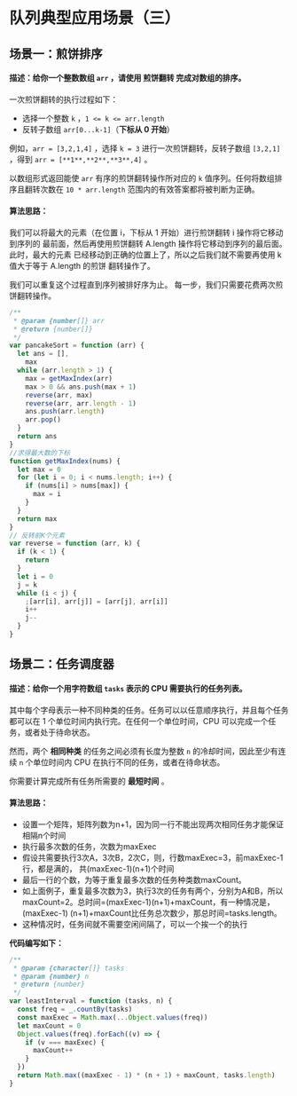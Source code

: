 # 队列典型应用场景（三）

## 场景一：煎饼排序

#### 描述：给你一个整数数组 `arr` ，请使用 **煎饼翻转** 完成对数组的排序。

一次煎饼翻转的执行过程如下：

- 选择一个整数 `k` ，`1 <= k <= arr.length`
- 反转子数组 `arr[0...k-1]`（**下标从 0 开始**）

例如，`arr = [3,2,1,4]` ，选择 `k = 3` 进行一次煎饼翻转，反转子数组 `[3,2,1]` ，得到 `arr = [**1**,**2**,**3**,4]` 。

以数组形式返回能使 `arr` 有序的煎饼翻转操作所对应的 `k` 值序列。任何将数组排序且翻转次数在 `10 * arr.length` 范围内的有效答案都将被判断为正确。

#### 算法思路：

我们可以将最大的元素（在位置 i，下标从 1 开始）进行煎饼翻转 i 操作将它移动到序列的 最前面，然后再使用煎饼翻转 A.length 操作将它移动到序列的最后面。此时，最大的元素 已经移动到正确的位置上了，所以之后我们就不需要再使用 k 值大于等于 A.length 的煎饼 翻转操作了。

 我们可以重复这个过程直到序列被排好序为止。 每一步，我们只需要花费两次煎饼翻转操作。    

```javascript
/**
 * @param {number[]} arr
 * @return {number[]}
 */
var pancakeSort = function (arr) {
  let ans = [],
    max
  while (arr.length > 1) {
    max = getMaxIndex(arr)
    max > 0 && ans.push(max + 1)
    reverse(arr, max)
    reverse(arr, arr.length - 1)
    ans.push(arr.length)
    arr.pop()
  }
  return ans
}
//求得最大数的下标
function getMaxIndex(nums) {
  let max = 0
  for (let i = 0; i < nums.length; i++) {
    if (nums[i] > nums[max]) {
      max = i
    }
  }
  return max
}
// 反转前K个元素
var reverse = function (arr, k) {
  if (k < 1) {
    return
  }
  let i = 0
  j = k
  while (i < j) {
    ;[arr[i], arr[j]] = [arr[j], arr[i]]
    i++
    j--
  }
}
```

## 场景二：任务调度器  

#### 描述：给你一个用字符数组 `tasks` 表示的 CPU 需要执行的任务列表。

其中每个字母表示一种不同种类的任务。任务可以以任意顺序执行，并且每个任务都可以在 1 个单位时间内执行完。在任何一个单位时间，CPU 可以完成一个任务，或者处于待命状态。

然而，两个 **相同种类** 的任务之间必须有长度为整数 `n` 的冷却时间，因此至少有连续 `n` 个单位时间内 CPU 在执行不同的任务，或者在待命状态。

你需要计算完成所有任务所需要的 **最短时间** 。

#### 算法思路：

- 设置一个矩阵，矩阵列数为n+1，因为同一行不能出现两次相同任务才能保证相隔n个时间 
- 执行最多次数的任务，次数为maxExec 
- 假设共需要执行3次A，3次B，2次C，则，行数maxExec=3，前maxExec-1行，都是满的， 共(maxExec-1)(n+1)个时间 
- 最后一行的个数，为等于重复最多次数的任务种类数maxCount。 
- 如上面例子，重复最多次数为3，执行3次的任务有两个，分别为A和B，所以 maxCount=2。总时间=(maxExec-1)(n+1)+maxCount，有一种情况是，(maxExec-1) (n+1)+maxCount比任务总次数少，那总时间=tasks.length。
-  这种情况时，任务间就不需要空闲间隔了，可以一个挨一个的执行    

**代码编写如下：**

```javascript
/**
 * @param {character[]} tasks
 * @param {number} n
 * @return {number}
 */
var leastInterval = function (tasks, n) {
  const freq = _.countBy(tasks)
  const maxExec = Math.max(...Object.values(freq))
  let maxCount = 0
  Object.values(freq).forEach((v) => {
    if (v === maxExec) {
      maxCount++
    }
  })
  return Math.max((maxExec - 1) * (n + 1) + maxCount, tasks.length)
}
```